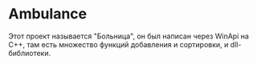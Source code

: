 # Ambulance
Этот проект называется "Больница", он был написан через WinApi на C++, там есть множество функций добавления и сортировки, и dll-библиотеки.
